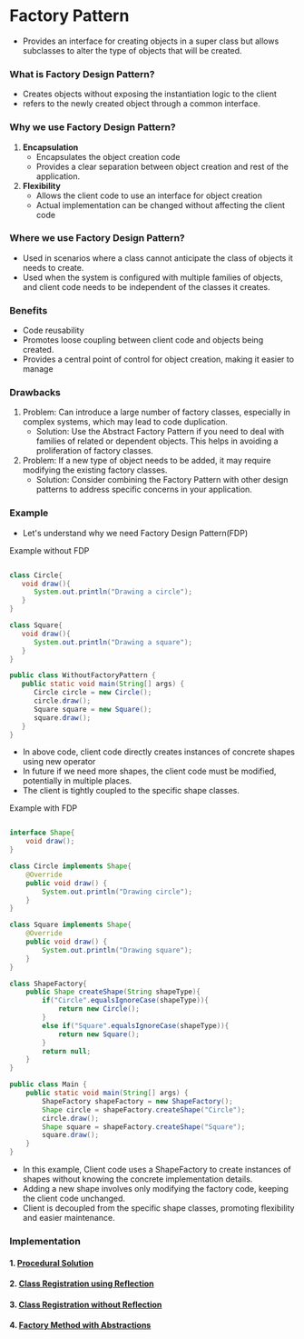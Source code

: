 # Factory Pattern

- Provides an interface for creating objects in a super class but allows subclasses to alter the type of objects that will be created.

### What is Factory Design Pattern?
- Creates objects without exposing the instantiation logic to the client
- refers to the newly created object through a common interface.

### Why we use Factory Design Pattern?
1. **Encapsulation**
    - Encapsulates the object creation code
    - Provides a clear separation between object creation and rest of the application.
2. **Flexibility**
    - Allows the client code to use an interface for object creation
    - Actual implementation can be changed without affecting the client code

### Where we use Factory Design Pattern?
- Used in scenarios where a class cannot anticipate the class of objects it needs to create.
- Used when the system is configured with multiple families of objects, and client code needs to be independent of the classes it creates.

### Benefits
- Code reusability
- Promotes loose coupling between client code and objects being created.
- Provides a central point of control for object creation, making it easier to manage

### Drawbacks
1. Problem: Can introduce a large number of factory classes, especially in complex systems, which may lead to code duplication.
    - Solution: Use the Abstract Factory Pattern if you need to deal with families of related or dependent objects. This helps in avoiding a proliferation of factory classes.
2. Problem: If a new type of object needs to be added, it may require modifying the existing factory classes.
    - Solution: Consider combining the Factory Pattern with other design patterns to address specific concerns in your application. 

### Example
- Let's understand why we need Factory Design Pattern(FDP)

Example without FDP
```java

class Circle{
   void draw(){
      System.out.println("Drawing a circle");
   }
}

class Square{
   void draw(){
      System.out.println("Drawing a square");
   }
}

public class WithoutFactoryPattern {
   public static void main(String[] args) {
      Circle circle = new Circle();
      circle.draw();
      Square square = new Square();
      square.draw();
   }
}

```
- In above code, client code directly creates instances of concrete shapes using new operator
- In future if we need more shapes, the client code must be modified, potentially in multiple places.
- The client is tightly coupled to the specific shape classes.

Example with FDP
```java

interface Shape{
    void draw();
}

class Circle implements Shape{
    @Override
    public void draw() {
        System.out.println("Drawing circle");
    }
}

class Square implements Shape{
    @Override
    public void draw() {
        System.out.println("Drawing square");
    }
}

class ShapeFactory{
    public Shape createShape(String shapeType){
        if("Circle".equalsIgnoreCase(shapeType)){
            return new Circle();
        }
        else if("Square".equalsIgnoreCase(shapeType)){
            return new Square();
        }
        return null;
    }
}

public class Main {
    public static void main(String[] args) {
        ShapeFactory shapeFactory = new ShapeFactory();
        Shape circle = shapeFactory.createShape("Circle");
        circle.draw();
        Shape square = shapeFactory.createShape("Square");
        square.draw();
    }
}
```
- In this example, Client code uses a ShapeFactory to create instances of shapes without knowing the concrete implementation details.
- Adding a new shape involves only modifying the factory code, keeping  the client code unchanged.
- Client is decoupled from the specific shape classes, promoting flexibility and easier maintenance.

### Implementation

#### 1. [Procedural Solution](https://github.com/samyak2405/Java-Design-Principles-and-Patterns/tree/main/DesignPatterns/CreationalPatterns/Factory/WithFactory)

#### 2. [Class Registration using Reflection](https://github.com/samyak2405/Java-Design-Principles-and-Patterns/tree/main/DesignPatterns/CreationalPatterns/Factory/ClassRegWithReflection)

#### 3. [Class Registration without Reflection](https://github.com/samyak2405/Java-Design-Principles-and-Patterns/tree/main/DesignPatterns/CreationalPatterns/Factory/ClassRegWithoutReflection)

#### 4. [Factory Method with Abstractions]()
